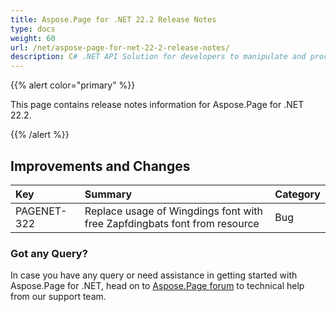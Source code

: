 ```yaml
---
title: Aspose.Page for .NET 22.2 Release Notes
type: docs
weight: 60
url: /net/aspose-page-for-net-22-2-release-notes/
description: C# .NET API Solution for developers to manipulate and process PS, EPS, and XPS files. Release Notes of Aspose.Page API solution for .NET | Release 2022.02
---
```


{{% alert color="primary" %}}

This page contains release notes information for Aspose.Page for .NET 22.2.

{{% /alert %}}
## **Improvements and Changes**

|**Key**|**Summary**|**Category**|
| :- | :- | :- |
|PAGENET-322|Replace usage of Wingdings font with free Zapfdingbats font from resource|Bug|
### **Got any Query?**
In case you have any query or need assistance in getting started with Aspose.Page for .NET, head on to [Aspose.Page forum](https://forum.aspose.com/c/page/39) to technical help from our support team.
